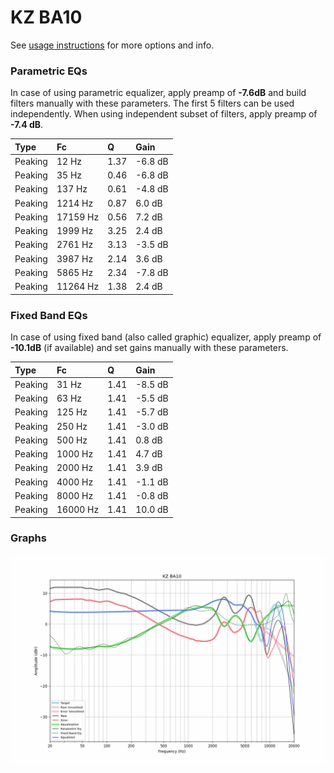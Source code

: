 # KZ BA10
See [usage instructions](https://github.com/jaakkopasanen/AutoEq#usage) for more options and info.

### Parametric EQs
In case of using parametric equalizer, apply preamp of **-7.6dB** and build filters manually
with these parameters. The first 5 filters can be used independently.
When using independent subset of filters, apply preamp of **-7.4 dB**.

| Type    | Fc       |    Q | Gain    |
|:--------|:---------|:-----|:--------|
| Peaking | 12 Hz    | 1.37 | -6.8 dB |
| Peaking | 35 Hz    | 0.46 | -6.8 dB |
| Peaking | 137 Hz   | 0.61 | -4.8 dB |
| Peaking | 1214 Hz  | 0.87 | 6.0 dB  |
| Peaking | 17159 Hz | 0.56 | 7.2 dB  |
| Peaking | 1999 Hz  | 3.25 | 2.4 dB  |
| Peaking | 2761 Hz  | 3.13 | -3.5 dB |
| Peaking | 3987 Hz  | 2.14 | 3.6 dB  |
| Peaking | 5865 Hz  | 2.34 | -7.8 dB |
| Peaking | 11264 Hz | 1.38 | 2.4 dB  |

### Fixed Band EQs
In case of using fixed band (also called graphic) equalizer, apply preamp of **-10.1dB**
(if available) and set gains manually with these parameters.

| Type    | Fc       |    Q | Gain    |
|:--------|:---------|:-----|:--------|
| Peaking | 31 Hz    | 1.41 | -8.5 dB |
| Peaking | 63 Hz    | 1.41 | -5.5 dB |
| Peaking | 125 Hz   | 1.41 | -5.7 dB |
| Peaking | 250 Hz   | 1.41 | -3.0 dB |
| Peaking | 500 Hz   | 1.41 | 0.8 dB  |
| Peaking | 1000 Hz  | 1.41 | 4.7 dB  |
| Peaking | 2000 Hz  | 1.41 | 3.9 dB  |
| Peaking | 4000 Hz  | 1.41 | -1.1 dB |
| Peaking | 8000 Hz  | 1.41 | -0.8 dB |
| Peaking | 16000 Hz | 1.41 | 10.0 dB |

### Graphs
![](./KZ%20BA10.png)